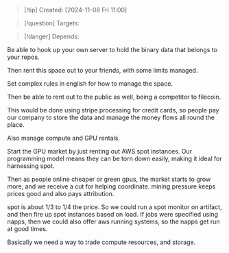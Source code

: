 
>[!tip] Created: [2024-11-08 Fri 11:00]

>[!question] Targets: 

>[!danger] Depends: 

Be able to hook up your own server to hold the binary data that belongs to your repos.

Then rent this space out to your friends, with some limits managed.

Set complex rules in english for how to manage the space.

Then be able to rent out to the public as well, being a competitor to filecoin.

This would be done using stripe processing for credit cards, so people pay our company to store the data and manage the money flows all round the place.

Also manage compute and GPU rentals.

Start the GPU market by just renting out AWS spot instances.  Our programming model means they can be torn down easily, making it ideal for harnessing spot.

Then as people online cheaper or green gpus, the market starts to grow more, and we receive a cut for helping coordinate.  mining pressure keeps prices good and also pays attribution.

spot is about 1/3 to 1/4 the price.
So we could run a spot monitor on artifact, and then fire up spot instances based on load.
If jobs were specified using napps, then we could also offer aws running systems, so the napps get run at good times.

Basically we need a way to trade compute resources, and storage.